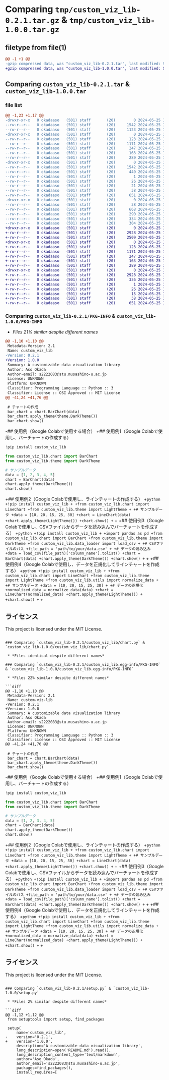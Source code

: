 # Comparing `tmp/custom_viz_lib-0.2.1.tar.gz` & `tmp/custom_viz_lib-1.0.0.tar.gz`

## filetype from file(1)

```diff
@@ -1 +1 @@
-gzip compressed data, was "custom_viz_lib-0.2.1.tar", last modified: Sat May 25 18:52:18 2024, max compression
+gzip compressed data, was "custom_viz_lib-1.0.0.tar", last modified: Sat May 25 19:04:24 2024, max compression
```

## Comparing `custom_viz_lib-0.2.1.tar` & `custom_viz_lib-1.0.0.tar`

### file list

```diff
@@ -1,23 +1,17 @@
-drwxr-xr-x   0 okadaaso   (501) staff       (20)        0 2024-05-25 18:52:18.318616 custom_viz_lib-0.2.1/
--rw-r--r--   0 okadaaso   (501) staff       (20)     1542 2024-05-25 18:52:18.318460 custom_viz_lib-0.2.1/PKG-INFO
--rw-r--r--   0 okadaaso   (501) staff       (20)     1123 2024-05-25 18:38:35.000000 custom_viz_lib-0.2.1/README.md
-drwxr-xr-x   0 okadaaso   (501) staff       (20)        0 2024-05-25 18:52:18.315839 custom_viz_lib-0.2.1/custom_viz_lib/
--rw-r--r--   0 okadaaso   (501) staff       (20)      123 2024-05-25 18:04:26.000000 custom_viz_lib-0.2.1/custom_viz_lib/__init__.py
--rw-r--r--   0 okadaaso   (501) staff       (20)     1171 2024-05-25 18:04:46.000000 custom_viz_lib-0.2.1/custom_viz_lib/chart.py
--rw-r--r--   0 okadaaso   (501) staff       (20)      247 2024-05-25 18:05:12.000000 custom_viz_lib-0.2.1/custom_viz_lib/data_loader.py
--rw-r--r--   0 okadaaso   (501) staff       (20)      163 2024-05-25 18:05:02.000000 custom_viz_lib-0.2.1/custom_viz_lib/theme.py
--rw-r--r--   0 okadaaso   (501) staff       (20)      289 2024-05-25 18:05:21.000000 custom_viz_lib-0.2.1/custom_viz_lib/utils.py
-drwxr-xr-x   0 okadaaso   (501) staff       (20)        0 2024-05-25 18:52:18.316929 custom_viz_lib-0.2.1/custom_viz_lib.egg-info/
--rw-r--r--   0 okadaaso   (501) staff       (20)     1542 2024-05-25 18:52:17.000000 custom_viz_lib-0.2.1/custom_viz_lib.egg-info/PKG-INFO
--rw-r--r--   0 okadaaso   (501) staff       (20)      440 2024-05-25 18:52:18.000000 custom_viz_lib-0.2.1/custom_viz_lib.egg-info/SOURCES.txt
--rw-r--r--   0 okadaaso   (501) staff       (20)        1 2024-05-25 18:52:18.000000 custom_viz_lib-0.2.1/custom_viz_lib.egg-info/dependency_links.txt
--rw-r--r--   0 okadaaso   (501) staff       (20)       26 2024-05-25 18:52:18.000000 custom_viz_lib-0.2.1/custom_viz_lib.egg-info/requires.txt
--rw-r--r--   0 okadaaso   (501) staff       (20)       21 2024-05-25 18:52:18.000000 custom_viz_lib-0.2.1/custom_viz_lib.egg-info/top_level.txt
--rw-r--r--   0 okadaaso   (501) staff       (20)       38 2024-05-25 18:52:18.318672 custom_viz_lib-0.2.1/setup.cfg
--rw-r--r--   0 okadaaso   (501) staff       (20)      651 2024-05-25 18:52:04.000000 custom_viz_lib-0.2.1/setup.py
-drwxr-xr-x   0 okadaaso   (501) staff       (20)        0 2024-05-25 18:52:18.318109 custom_viz_lib-0.2.1/tests/
--rw-r--r--   0 okadaaso   (501) staff       (20)       38 2024-05-25 18:06:04.000000 custom_viz_lib-0.2.1/tests/__init__.py
--rw-r--r--   0 okadaaso   (501) staff       (20)      668 2024-05-25 18:06:12.000000 custom_viz_lib-0.2.1/tests/test_chart.py
--rw-r--r--   0 okadaaso   (501) staff       (20)      290 2024-05-25 18:06:33.000000 custom_viz_lib-0.2.1/tests/test_data_loader.py
--rw-r--r--   0 okadaaso   (501) staff       (20)      334 2024-05-25 18:06:23.000000 custom_viz_lib-0.2.1/tests/test_theme.py
--rw-r--r--   0 okadaaso   (501) staff       (20)      304 2024-05-25 18:06:44.000000 custom_viz_lib-0.2.1/tests/test_utils.py
+drwxr-xr-x   0 okadaaso   (501) staff       (20)        0 2024-05-25 19:04:24.750238 custom_viz_lib-1.0.0/
+-rw-r--r--   0 okadaaso   (501) staff       (20)     2928 2024-05-25 19:04:24.750057 custom_viz_lib-1.0.0/PKG-INFO
+-rw-r--r--   0 okadaaso   (501) staff       (20)     2509 2024-05-25 19:04:09.000000 custom_viz_lib-1.0.0/README.md
+drwxr-xr-x   0 okadaaso   (501) staff       (20)        0 2024-05-25 19:04:24.748848 custom_viz_lib-1.0.0/custom_viz_lib/
+-rw-r--r--   0 okadaaso   (501) staff       (20)      123 2024-05-25 18:04:26.000000 custom_viz_lib-1.0.0/custom_viz_lib/__init__.py
+-rw-r--r--   0 okadaaso   (501) staff       (20)     1171 2024-05-25 18:04:46.000000 custom_viz_lib-1.0.0/custom_viz_lib/chart.py
+-rw-r--r--   0 okadaaso   (501) staff       (20)      247 2024-05-25 18:05:12.000000 custom_viz_lib-1.0.0/custom_viz_lib/data_loader.py
+-rw-r--r--   0 okadaaso   (501) staff       (20)      163 2024-05-25 18:05:02.000000 custom_viz_lib-1.0.0/custom_viz_lib/theme.py
+-rw-r--r--   0 okadaaso   (501) staff       (20)      289 2024-05-25 18:05:21.000000 custom_viz_lib-1.0.0/custom_viz_lib/utils.py
+drwxr-xr-x   0 okadaaso   (501) staff       (20)        0 2024-05-25 19:04:24.749731 custom_viz_lib-1.0.0/custom_viz_lib.egg-info/
+-rw-r--r--   0 okadaaso   (501) staff       (20)     2928 2024-05-25 19:04:24.000000 custom_viz_lib-1.0.0/custom_viz_lib.egg-info/PKG-INFO
+-rw-r--r--   0 okadaaso   (501) staff       (20)      336 2024-05-25 19:04:24.000000 custom_viz_lib-1.0.0/custom_viz_lib.egg-info/SOURCES.txt
+-rw-r--r--   0 okadaaso   (501) staff       (20)        1 2024-05-25 19:04:24.000000 custom_viz_lib-1.0.0/custom_viz_lib.egg-info/dependency_links.txt
+-rw-r--r--   0 okadaaso   (501) staff       (20)       26 2024-05-25 19:04:24.000000 custom_viz_lib-1.0.0/custom_viz_lib.egg-info/requires.txt
+-rw-r--r--   0 okadaaso   (501) staff       (20)       15 2024-05-25 19:04:24.000000 custom_viz_lib-1.0.0/custom_viz_lib.egg-info/top_level.txt
+-rw-r--r--   0 okadaaso   (501) staff       (20)       38 2024-05-25 19:04:24.750297 custom_viz_lib-1.0.0/setup.cfg
+-rw-r--r--   0 okadaaso   (501) staff       (20)      651 2024-05-25 19:01:41.000000 custom_viz_lib-1.0.0/setup.py
```

### Comparing `custom_viz_lib-0.2.1/PKG-INFO` & `custom_viz_lib-1.0.0/PKG-INFO`

 * *Files 21% similar despite different names*

```diff
@@ -1,10 +1,10 @@
 Metadata-Version: 2.1
 Name: custom_viz_lib
-Version: 0.2.1
+Version: 1.0.0
 Summary: A customizable data visualization library
 Author: Aso Okada
 Author-email: s2222083@stu.musashino-u.ac.jp
 License: UNKNOWN
 Platform: UNKNOWN
 Classifier: Programming Language :: Python :: 3
 Classifier: License :: OSI Approved :: MIT License
@@ -41,24 +41,76 @@
 
 # チャートの作成
 bar_chart = chart.BarChart(data)
 bar_chart.apply_theme(theme.DarkTheme())
 bar_chart.show()
 ```
 
-## 使用例（Google Colabで使用する場合）
+## 使用例1（Google Colabで使用し、バーチャートの作成する）
 ```python
 !pip install custom_viz_lib
 
 from custom_viz_lib.chart import BarChart
 from custom_viz_lib.theme import DarkTheme
 
 # サンプルデータ
 data = [1, 2, 3, 4, 5]
 chart = BarChart(data)
 chart.apply_theme(DarkTheme())
 chart.show()
 ```
 
+## 使用例2（Google Colabで使用し、ラインチャートの作成する）
+```python
+!pip install custom_viz_lib
+
+from custom_viz_lib.chart import LineChart
+from custom_viz_lib.theme import LightTheme
+
+# サンプルデータ
+data = [10, 20, 15, 25, 30]
+chart = LineChart(data)
+chart.apply_theme(LightTheme())
+chart.show()
+```
+
+## 使用例3（Google Colabで使用し、CSVファイルからデータを読み込んでバーチャートを作成する）
+```python
+!pip install custom_viz_lib
+
+import pandas as pd
+from custom_viz_lib.chart import BarChart
+from custom_viz_lib.theme import DarkTheme
+from custom_viz_lib.data_loader import load_csv
+
+# CSVファイルのパス
+file_path = 'path/to/your/data.csv'
+
+# データの読み込み
+data = load_csv(file_path)['column_name'].tolist()
+chart = BarChart(data)
+chart.apply_theme(DarkTheme())
+chart.show()
+```
+
+## 使用例4（Google Colabで使用し、データを正規化してラインチャートを作成する）
+```python
+!pip install custom_viz_lib
+
+from custom_viz_lib.chart import LineChart
+from custom_viz_lib.theme import LightTheme
+from custom_viz_lib.utils import normalize_data
+
+# サンプルデータ
+data = [10, 20, 15, 25, 30]
+
+# データの正規化
+normalized_data = normalize_data(data)
+chart = LineChart(normalized_data)
+chart.apply_theme(LightTheme())
+
+chart.show()
+```
+
 ## ライセンス
 This project is licensed under the MIT License.
```

### Comparing `custom_viz_lib-0.2.1/custom_viz_lib/chart.py` & `custom_viz_lib-1.0.0/custom_viz_lib/chart.py`

 * *Files identical despite different names*

### Comparing `custom_viz_lib-0.2.1/custom_viz_lib.egg-info/PKG-INFO` & `custom_viz_lib-1.0.0/custom_viz_lib.egg-info/PKG-INFO`

 * *Files 22% similar despite different names*

```diff
@@ -1,10 +1,10 @@
 Metadata-Version: 2.1
 Name: custom-viz-lib
-Version: 0.2.1
+Version: 1.0.0
 Summary: A customizable data visualization library
 Author: Aso Okada
 Author-email: s2222083@stu.musashino-u.ac.jp
 License: UNKNOWN
 Platform: UNKNOWN
 Classifier: Programming Language :: Python :: 3
 Classifier: License :: OSI Approved :: MIT License
@@ -41,24 +41,76 @@
 
 # チャートの作成
 bar_chart = chart.BarChart(data)
 bar_chart.apply_theme(theme.DarkTheme())
 bar_chart.show()
 ```
 
-## 使用例（Google Colabで使用する場合）
+## 使用例1（Google Colabで使用し、バーチャートの作成する）
 ```python
 !pip install custom_viz_lib
 
 from custom_viz_lib.chart import BarChart
 from custom_viz_lib.theme import DarkTheme
 
 # サンプルデータ
 data = [1, 2, 3, 4, 5]
 chart = BarChart(data)
 chart.apply_theme(DarkTheme())
 chart.show()
 ```
 
+## 使用例2（Google Colabで使用し、ラインチャートの作成する）
+```python
+!pip install custom_viz_lib
+
+from custom_viz_lib.chart import LineChart
+from custom_viz_lib.theme import LightTheme
+
+# サンプルデータ
+data = [10, 20, 15, 25, 30]
+chart = LineChart(data)
+chart.apply_theme(LightTheme())
+chart.show()
+```
+
+## 使用例3（Google Colabで使用し、CSVファイルからデータを読み込んでバーチャートを作成する）
+```python
+!pip install custom_viz_lib
+
+import pandas as pd
+from custom_viz_lib.chart import BarChart
+from custom_viz_lib.theme import DarkTheme
+from custom_viz_lib.data_loader import load_csv
+
+# CSVファイルのパス
+file_path = 'path/to/your/data.csv'
+
+# データの読み込み
+data = load_csv(file_path)['column_name'].tolist()
+chart = BarChart(data)
+chart.apply_theme(DarkTheme())
+chart.show()
+```
+
+## 使用例4（Google Colabで使用し、データを正規化してラインチャートを作成する）
+```python
+!pip install custom_viz_lib
+
+from custom_viz_lib.chart import LineChart
+from custom_viz_lib.theme import LightTheme
+from custom_viz_lib.utils import normalize_data
+
+# サンプルデータ
+data = [10, 20, 15, 25, 30]
+
+# データの正規化
+normalized_data = normalize_data(data)
+chart = LineChart(normalized_data)
+chart.apply_theme(LightTheme())
+
+chart.show()
+```
+
 ## ライセンス
 This project is licensed under the MIT License.
```

### Comparing `custom_viz_lib-0.2.1/setup.py` & `custom_viz_lib-1.0.0/setup.py`

 * *Files 2% similar despite different names*

```diff
@@ -1,12 +1,12 @@
 from setuptools import setup, find_packages
 
 setup(
     name='custom_viz_lib',
-    version='0.2.1',
+    version='1.0.0',
     description='A customizable data visualization library',
     long_description=open('README.md').read(),
     long_description_content_type='text/markdown',
     author='Aso Okada',
     author_email='s2222083@stu.musashino-u.ac.jp',
     packages=find_packages(),
     install_requires=[
```

